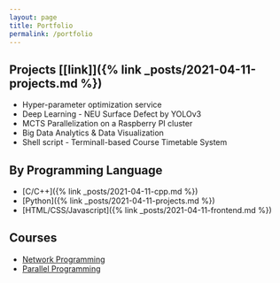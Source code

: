```yaml
---
layout: page
title: Portfolio
permalink: /portfolio
---
```


## Projects [[link]]({% link _posts/2021-04-11-projects.md %})
* Hyper-parameter optimization service
* Deep Learning - NEU Surface Defect by YOLOv3
* MCTS Parallelization on a Raspberry PI cluster
* Big Data Analytics & Data Visualization
* Shell script - Terminall-based Course Timetable System

## By Programming Language
* [C/C++]({% link _posts/2021-04-11-cpp.md %}) 
* [Python]({% link _posts/2021-04-11-projects.md %})
* [HTML/CSS/Javascript]({% link _posts/2021-04-11-frontend.md %})

## Courses
* [Network Programming](https://github.com/cysun0226/network-programming)
* [Parallel Programming](https://github.com/cysun0226/parallel-programming)
